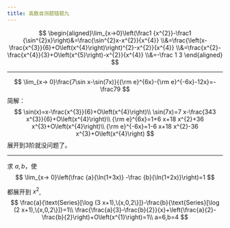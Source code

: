 ```yaml
---
title: 高数自测题错题九
---
```


$$
\begin{aligned}\lim_{x→0}\left(\frac1 {x^{2}}-\frac1 {\sin^{2}x}\right)&=\frac{\sin^{2}x-x^{2}}{x^{4}}
\\&=\frac{\left(x-\frac{x^{3}}{6}+O\left(x^{4}\right)\right)^{2}-x^{2}}{x^{4}}
\\&=\frac{x^{2}-\frac{x^{4}}{3}+O\left(x^{5}\right)-x^{2}}{x^{4}}
\\&=-\frac 1 3
\end{aligned}
$$

---

$$
\lim_{x→ 0}\frac{7\sin x-\sin(7x)}{{\rm e}^{6x}-{\rm e}^{-6x}-12x}=-\frac79
$$
简解：
$$
\sin(x)=x-\frac{x^{3}}{6}+O\left(x^{4}\right)\\
\sin(7x)=7 x-\frac{343 x^{3}}{6}+O\left(x^{4}\right)\\
{\rm e}^{6x}=1+6 x+18 x^{2}+36 x^{3}+O\left(x^{4}\right)\\
{\rm e}^{-6x}=1-6 x+18 x^{2}-36 x^{3}+O\left(x^{4}\right)
$$
 展开到3阶就没问题了。

---

求 $a,b$，使
$$
\lim_{x→ 0}\left(\frac {a}{\ln(1+3x)} -\frac {b}{\ln(1+2x)}\right)=1
$$

都展开到 $x^{2}$,
$$
\frac{a}{\text{Series}[\log (3 x+1),\{x,0,2\}]}-\frac{b}{\text{Series}[\log (2 x+1),\{x,0,2\}]}=1\\
\frac{\frac{a}{3}-\frac{b}{2}}{x}+\left(\frac{a}{2}-\frac{b}{2}\right)+O\left(x^{1}\right)=1\\
a=6,b=4
$$
